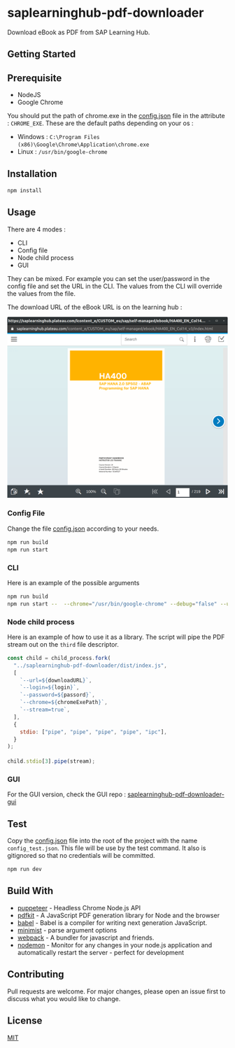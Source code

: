 # saplearninghub-pdf-downloader

Download eBook as PDF from SAP Learning Hub.

## Getting Started

## Prerequisite

- NodeJS
- Google Chrome

You should put the path of chrome.exe in the [config.json](config.json) file in the attribute : `CHROME_EXE`. These are the default paths depending on your os :

- Windows : `C:\Program Files (x86)\Google\Chrome\Application\chrome.exe`
- Linux : `/usr/bin/google-chrome`

## Installation

```bash
npm install
```

## Usage

There are 4 modes :

- CLI
- Config file
- Node child process
- GUI

They can be mixed. For example you can set the user/password in the config file and set the URL in the CLI. The values from the CLI will override the values from the file.

The download URL of the eBook URL is on the learning hub :

![SAP Learning Hub](images/readme_SAP_LearningHub.png)

### Config File

Change the file [config.json](config.json) according to your needs.

```bash
npm run build
npm run start
```

### CLI

Here is an example of the possible arguments

```bash
npm run build
npm run start --  --chrome="/usr/bin/google-chrome" --debug="false" --url="https://exmaple.com" --login="SUSER" --password="SUSER_PASSWORD" --target="./target_dir"
```

### Node child process

Here is an example of how to use it as a library. The script will pipe the PDF stream out on the `third` file descriptor.

```js
const child = child_process.fork(
  "../saplearninghub-pdf-downloader/dist/index.js",
  [
    `--url=${downloadURL}`,
    `--login=${login}`,
    `--password=${passord}`,
    `--chrome=${chromeExePath}`,
    `--stream=true`,
  ],
  {
    stdio: ["pipe", "pipe", "pipe", "pipe", "ipc"],
  }
);

child.stdio[3].pipe(stream);
```

### GUI

For the GUI version, check the GUI repo : [saplearninghub-pdf-downloader-gui](https://github.com/AZn5ReD/saplearninghub-pdf-downloader-gui)

## Test

Copy the [config.json](config.json) file into the root of the project with the name `config_test.json`. This file will be use by the test command. It also is gitignored so that no credentials will be committed.

```bash
npm run dev
```

## Build With

- [puppeteer](https://github.com/puppeteer/puppeteer) - Headless Chrome Node.js API
- [pdfkit](https://github.com/foliojs/pdfkit) - A JavaScript PDF generation library for Node and the browser
- [babel](https://github.com/babel/babel) - Babel is a compiler for writing next generation JavaScript.
- [minimist](https://github.com/substack/minimist) - parse argument options
- [webpack](https://github.com/webpack/webpack) - A bundler for javascript and friends.
- [nodemon](https://github.com/remy/nodemon) - Monitor for any changes in your node.js application and automatically restart the server - perfect for development

## Contributing

Pull requests are welcome. For major changes, please open an issue first to discuss what you would like to change.

## License

[MIT](https://choosealicense.com/licenses/mit/)
